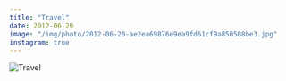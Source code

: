 ```yaml
---
title: "Travel"
date: 2012-06-20
image: "/img/photo/2012-06-20-ae2ea69876e9ea9fd61cf9a850508be3.jpg"
instagram: true
---
```


![Travel](/img/photo/2012-06-20-ae2ea69876e9ea9fd61cf9a850508be3.jpg)
